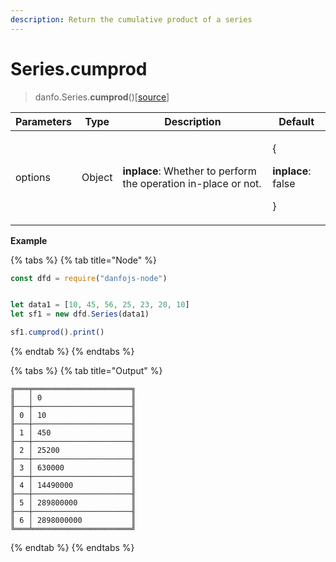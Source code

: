```yaml
---
description: Return the cumulative product of a series
---
```


# Series.cumprod

> danfo.Series.**cumprod**()\[[source](https://github.com/opensource9ja/danfojs/blob/e25010c26d9c423412613d820015a48ad03d5c6d/danfojs-node/src/core/series.js#L738)]

| Parameters | Type   | Description                                                     | Default                                                |
| ---------- | ------ | --------------------------------------------------------------- | ------------------------------------------------------ |
| options    | Object | **inplace**: Whether to perform the operation in-place or not.  | <p>{</p><p><strong>inplace</strong>: false</p><p>}</p> |

**Example**

{% tabs %}
{% tab title="Node" %}
```javascript
const dfd = require("danfojs-node")


let data1 = [10, 45, 56, 25, 23, 20, 10]
let sf1 = new dfd.Series(data1)

sf1.cumprod().print()
```
{% endtab %}
{% endtabs %}

{% tabs %}
{% tab title="Output" %}
```
╔═══╤══════════════════════╗
║   │ 0                    ║
╟───┼──────────────────────╢
║ 0 │ 10                   ║
╟───┼──────────────────────╢
║ 1 │ 450                  ║
╟───┼──────────────────────╢
║ 2 │ 25200                ║
╟───┼──────────────────────╢
║ 3 │ 630000               ║
╟───┼──────────────────────╢
║ 4 │ 14490000             ║
╟───┼──────────────────────╢
║ 5 │ 289800000            ║
╟───┼──────────────────────╢
║ 6 │ 2898000000           ║
╚═══╧══════════════════════╝
```
{% endtab %}
{% endtabs %}
